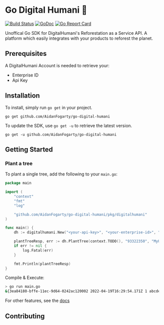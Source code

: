# Go Digital Humani 🌲

[![Build Status](https://github.com/AidanFogarty/go-digital-humani/actions/workflows/pipeline.yml/badge.svg)](https://github.com/AidanFogarty/go-digital-humani)
[![GoDoc](https://godoc.org/github.com/AidanFogarty/go-digital-humani?status.svg)](https://pkg.go.dev/github.com/AidanFogarty/go-digital-humani)
[![Go Report Card](https://goreportcard.com/badge/github.com/AidanFogarty/go-digital-humani)](https://goreportcard.com/report/github.com/AidanFogarty/go-digital-humani)

Unoffical Go SDK for DigitalHumani's Reforestation as a Service API. A platform which easily integrates with your products to reforest the planet.

## Prerequisites

A DigitalHumani Account is needed to retrieve your:
- Enterprise ID
- Api Key

## Installation

To install, simply run `go get` in your project.

```
go get github.com/AidanFogarty/go-digital-humani
```

To update the SDK, use `go get -u` to retrieve the latest version.

```
go get -u github.com/AidanFogarty/go-digital-humani
```

## Getting Started

### Plant a tree

To plant a single tree, add the following to your `main.go`:

```go
package main

import (
	"context"
	"fmt"
	"log"

	"github.com/AidanFogarty/go-digital-humani/pkg/digitalhumani"
)

func main() {
	dh := digitalhumani.New("<your-api-key>", "<your-enterprise-id>", "sandbox")

	plantTreeResp, err := dh.PlantTree(context.TODO(), "93322350", "MyUser", 1)
	if err != nil {
		log.Fatal(err)
	}

	fmt.Println(plantTreeResp)
}
```

Compile & Execute:
```bash
> go run main.go
&{3ea84180-bffe-11ec-9d64-0242ac120002 2022-04-19T16:29:54.171Z 1 abcdefg 93322350 MyUser}
```

For other features, see the [docs](https://pkg.go.dev/github.com/AidanFogarty/go-digital-humani)

## Contributing